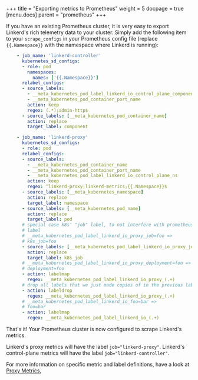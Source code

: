 +++
title = "Exporting metrics to Prometheus"
weight = 5
docpage = true
[menu.docs]
  parent = "prometheus"
+++

If you have an existing Prometheus cluster, it is very easy to export Linkerd's
rich telemetry data to your cluster.  Simply add the following item to your
`scrape_configs` in your Prometheus config file (replace `{{.Namespace}}` with
the namespace where Linkerd is running):

```yaml
    - job_name: 'linkerd-controller'
      kubernetes_sd_configs:
      - role: pod
        namespaces:
          names: ['{{.Namespace}}']
      relabel_configs:
      - source_labels:
        - __meta_kubernetes_pod_label_linkerd_io_control_plane_component
        - __meta_kubernetes_pod_container_port_name
        action: keep
        regex: (.*);admin-http$
      - source_labels: [__meta_kubernetes_pod_container_name]
        action: replace
        target_label: component

    - job_name: 'linkerd-proxy'
      kubernetes_sd_configs:
      - role: pod
      relabel_configs:
      - source_labels:
        - __meta_kubernetes_pod_container_name
        - __meta_kubernetes_pod_container_port_name
        - __meta_kubernetes_pod_label_linkerd_io_control_plane_ns
        action: keep
        regex: ^linkerd-proxy;linkerd-metrics;{{.Namespace}}$
      - source_labels: [__meta_kubernetes_namespace]
        action: replace
        target_label: namespace
      - source_labels: [__meta_kubernetes_pod_name]
        action: replace
        target_label: pod
      # special case k8s' "job" label, to not interfere with prometheus' "job"
      # label
      # __meta_kubernetes_pod_label_linkerd_io_proxy_job=foo =>
      # k8s_job=foo
      - source_labels: [__meta_kubernetes_pod_label_linkerd_io_proxy_job]
        action: replace
        target_label: k8s_job
      # __meta_kubernetes_pod_label_linkerd_io_proxy_deployment=foo =>
      # deployment=foo
      - action: labelmap
        regex: __meta_kubernetes_pod_label_linkerd_io_proxy_(.+)
      # drop all labels that we just made copies of in the previous labelmap
      - action: labeldrop
        regex: __meta_kubernetes_pod_label_linkerd_io_proxy_(.+)
      # __meta_kubernetes_pod_label_linkerd_io_foo=bar =>
      # foo=bar
      - action: labelmap
        regex: __meta_kubernetes_pod_label_linkerd_io_(.+)
```

That's it!  Your Prometheus cluster is now configured to scrape Linkerd's
metrics.

Linkerd's proxy metrics will have the label `job="linkerd-proxy"`.  Linkerd's
control-plane metrics will have the label `job="linkerd-controller"`.

For more information on specific metric and label definitions, have a look at
[Proxy Metrics](/proxy-metrics),
